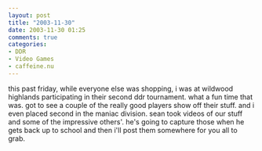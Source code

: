 ```yaml
---
layout: post
title: "2003-11-30"
date: 2003-11-30 01:25
comments: true
categories:
- DDR
- Video Games
- caffeine.nu
---
```

this past friday, while everyone else was shopping, i was at wildwood highlands participating in their second ddr tournament.  what a fun time that was.  got to see a couple of the really good players show off their stuff.  and i even placed second in the maniac division.  sean took videos of our stuff and some of the impressive others'.  he's going to capture those when he gets back up to school and then i'll post them somewhere for you all to grab.
